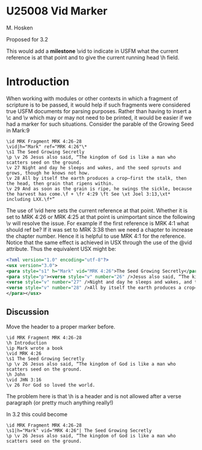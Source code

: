 # U25008 Vid Marker

M. Hosken

Proposed for 3.2

This would add a **milestone** \\vid to indicate in USFM what the current reference is at that point and to give the current running head \\h field.

# Introduction

When working with modules or other contexts in which a fragment of scripture is to be passed, it would help if such fragments were considered true USFM documents for parsing purposes. Rather than having to insert a \\c and \\v which may or may not need to be printed, it would be easier if we had a marker for such situations. Consider the parable of the Growing Seed in Mark:9

```
\id MRK Fragment MRK 4:26-28
\vid|h="Mark" ref="MRK 4:26"\*
\s1 The Seed Growing Secretly
\p \v 26 Jesus also said, “The kingdom of God is like a man who scatters seed on the ground.
\v 27 Night and day he sleeps and wakes, and the seed sprouts and grows, though he knows not how.
\v 28 All by itself the earth produces a crop—first the stalk, then the head, then grain that ripens within.
\v 29 And as soon as the grain is ripe, he swings the sickle, because the harvest has come.\f + \fr 4:29 \ft See \xt Joel 3:13,\xt* including LXX.\f*”
```

The use of \\vid here sets the current reference at that point. Whether it is set to MRK 4:26 or MRK 4:25 at that point is unimportant since the following \\v will resolve the issue. For example if the first reference is MRK 4:1 what should ref be? If it was set to MRK 3:38 then we need a chapter to increase the chapter number. Hence it is helpful to use MRK 4:1 for the reference. Notice that the same effect is achieved in USX through the use of the @vid attribute. Thus the equivalent USX might be:

```xml
<?xml version="1.0" encoding="utf-8"?>
<usx version="3.0">
<para style="s1" h="Mark" vid="MRK 4:26">The Seed Growing Secretly</para>
<para style="p"><verse style="v" number="26" />Jesus also said, “The kingdom of God is like a man who scatters seed on the ground.
<verse style="v" number="27" />Night and day he sleeps and wakes, and the seed sprouts and grows, though he knows not how.
<verse style="v" number="28" />All by itself the earth produces a crop—first the stalk, then the head, then grain that ripens within.
</para></usx>
```

## Discussion

Move the header to a proper marker before.

```
\id MRK Fragment MRK 4:26-28
\h Introduction
\ip Mark wrote a book
\vid MRK 4:26
\s1 The Seed Growing Secretly
\p \v 26 Jesus also said, “The kingdom of God is like a man who scatters seed on the ground.
\h John
\vid JHN 3:16
\v 26 For God so loved the world.
```

The problem here is that \\h is a header and is not allowed after a verse paragraph (or pretty much anything really\!)

In 3.2 this could become

```
\id MRK Fragment MRK 4:26-28
\s1|h="Mark" vid="MRK 4:26"| The Seed Growing Secretly
\p \v 26 Jesus also said, “The kingdom of God is like a man who scatters seed on the ground.

```

